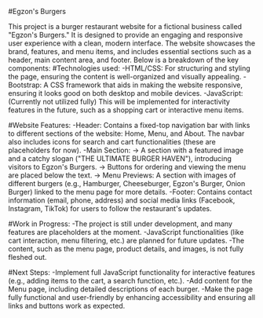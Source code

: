 #Egzon's Burgers

This project is a burger restaurant website for a fictional business called "Egzon's Burgers." It is designed to provide an engaging and responsive user experience with a clean, modern interface. The website showcases the brand, features, and menu items, and includes essential sections such as a header, main content area, and footer. Below is a breakdown of the key components:
#Technologies used:
-HTML/CSS: For structuring and styling the page, ensuring the content is well-organized and visually appealing.
-Bootstrap: A CSS framework that aids in making the website responsive, ensuring it looks good on both desktop and mobile devices.
-JavaScript: (Currently not utilized fully) This will be implemented for interactivity features in the future, such as a shopping cart or interactive menu items.

#Website Features:
-Header: Contains a fixed-top navigation bar with links to different sections of the website: Home, Menu, and About. The navbar also includes icons for search and cart functionalities (these are placeholders for now).
-Main Section:
-> A section with a featured image and a catchy slogan ("THE ULTIMATE BURGER HAVEN"), introducing visitors to Egzon's Burgers.
-> Buttons for ordering and viewing the menu are placed below the text.
-> Menu Previews: A section with images of different burgers (e.g., Hamburger, Cheeseburger, Egzon's Burger, Onion Burger) linked to the menu page for more details.
-Footer: Contains contact information (email, phone, address) and social media links (Facebook, Instagram, TikTok) for users to follow the restaurant's updates.

#Work in Progress:
-The project is still under development, and many features are placeholders at the moment.
-JavaScript functionalities (like cart interaction, menu filtering, etc.) are planned for future updates.
-The content, such as the menu page, product details, and images, is not fully fleshed out.


#Next Steps:
-Implement full JavaScript functionality for interactive features (e.g., adding items to the cart, a search function, etc.).
-Add content for the Menu page, including detailed descriptions of each burger.
-Make the page fully functional and user-friendly by enhancing accessibility and ensuring all links and buttons work as expected.
